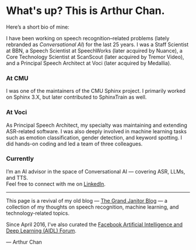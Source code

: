 # What's up? This is Arthur Chan.

Here’s a short bio of mine:

I have been working on speech recognition–related problems (lately rebranded as *Conversational AI*) for the last 25 years. I was a Staff Scientist at BBN, a Speech Scientist at SpeechWorks (later acquired by Nuance), a Core Technology Scientist at ScanScout (later acquired by Tremor Video), and a Principal Speech Architect at Voci (later acquired by Medallia).

### At CMU  
I was one of the maintainers of the CMU Sphinx project. I primarily worked on Sphinx 3.X, but later contributed to SphinxTrain as well.

### At Voci  
As Principal Speech Architect, my specialty was maintaining and extending ASR-related software. I was also deeply involved in machine learning tasks such as emotion classification, gender detection, and keyword spotting. I did hands-on coding and led a team of three colleagues.

### Currently  
I’m an AI advisor in the space of Conversational AI — covering ASR, LLMs, and TTS.  
Feel free to connect with me on [LinkedIn](https://www.linkedin.com/in/arthchan2003/).

---

This page is a revival of my old blog — [The Grand Janitor Blog](http://thegrandjanitor.com/about/) — a collection of my thoughts on speech recognition, machine learning, and technology-related topics.

Since April 2016, I’ve also curated the [Facebook Artificial Intelligence and Deep Learning (AIDL) Forum](https://www.facebook.com/groups/DeepNetGroup/).

— Arthur Chan
